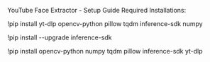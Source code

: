 YouTube Face Extractor - Setup Guide
Required Installations:

!pip install yt-dlp opencv-python pillow tqdm inference-sdk numpy

!pip install --upgrade inference-sdk

!pip install opencv-python numpy tqdm pillow inference-sdk yt-dlp

